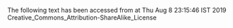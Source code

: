 The following text has been accessed from at Thu Aug 8 23:15:46 IST 2019
Creative_Commons_Attribution-ShareAlike_License
